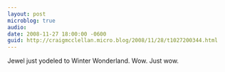```yaml
---
layout: post
microblog: true
audio: 
date: 2008-11-27 18:00:00 -0600
guid: http://craigmcclellan.micro.blog/2008/11/28/t1027200344.html
---
```

Jewel just yodeled to Winter Wonderland.  Wow.  Just wow.
